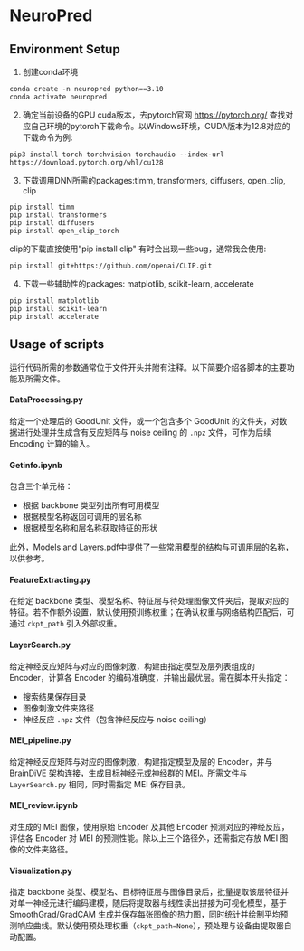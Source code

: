 # NeuroPred

## Environment Setup

1. 创建conda环境
```
conda create -n neuropred python==3.10
conda activate neuropred
```
 
 2. 确定当前设备的GPU cuda版本，去pytorch官网 https://pytorch.org/ 查找对应自己环境的pytorch下载命令。以Windows环境，CUDA版本为12.8对应的下载命令为例:
```
pip3 install torch torchvision torchaudio --index-url https://download.pytorch.org/whl/cu128
```

3. 下载调用DNN所需的packages:timm, transformers, diffusers, open_clip, clip
```
pip install timm
pip install transformers
pip install diffusers
pip install open_clip_torch
```
clip的下载直接使用"pip install clip" 有时会出现一些bug，通常我会使用: 
```
pip install git+https://github.com/openai/CLIP.git
```

4. 下载一些辅助性的packages: matplotlib, scikit-learn, accelerate
```
pip install matplotlib
pip install scikit-learn
pip install accelerate
```
## Usage of scripts

运行代码所需的参数通常位于文件开头并附有注释。以下简要介绍各脚本的主要功能及所需文件。
#### DataProcessing.py

给定一个处理后的 GoodUnit 文件，或一个包含多个 GoodUnit 的文件夹，对数据进行处理并生成含有反应矩阵与 noise ceiling 的 `.npz` 文件，可作为后续 Encoding 计算的输入。
#### Getinfo.ipynb

包含三个单元格：
- 根据 backbone 类型列出所有可用模型
- 根据模型名称返回可调用的层名称
- 根据模型名称和层名称获取特征的形状

此外，Models and Layers.pdf中提供了一些常用模型的结构与可调用层的名称，以供参考。
#### FeatureExtracting.py

在给定 backbone 类型、模型名称、特征层与待处理图像文件夹后，提取对应的特征。若不作额外设置，默认使用预训练权重；在确认权重与网络结构匹配后，可通过 `ckpt_path` 引入外部权重。

#### LayerSearch.py

给定神经反应矩阵与对应的图像刺激，构建由指定模型及层列表组成的 Encoder，计算各 Encoder 的编码准确度，并输出最优层。需在脚本开头指定：
- 搜索结果保存目录
- 图像刺激文件夹路径
- 神经反应 `.npz` 文件（包含神经反应与 noise ceiling）

#### MEI_pipeline.py

给定神经反应矩阵与对应的图像刺激，构建指定模型及层的 Encoder，并与 BrainDiVE 架构连接，生成目标神经元或神经群的 MEI。所需文件与 `LayerSearch.py` 相同，同时需指定 MEI 保存目录。

#### MEI_review.ipynb

对生成的 MEI 图像，使用原始 Encoder 及其他 Encoder 预测对应的神经反应，评估各 Encoder 对 MEI 的预测性能。除以上三个路径外，还需指定存放 MEI 图像的文件夹路径。

#### Visualization.py

指定 backbone 类型、模型名、目标特征层与图像目录后，批量提取该层特征并对单一神经元进行编码建模，随后将提取器与线性读出拼接为可视化模型，基于 SmoothGrad/GradCAM 生成并保存每张图像的热力图，同时统计并绘制平均预测响应曲线。默认使用预处理权重（`ckpt_path=None`），预处理与设备由提取器自动配置。



